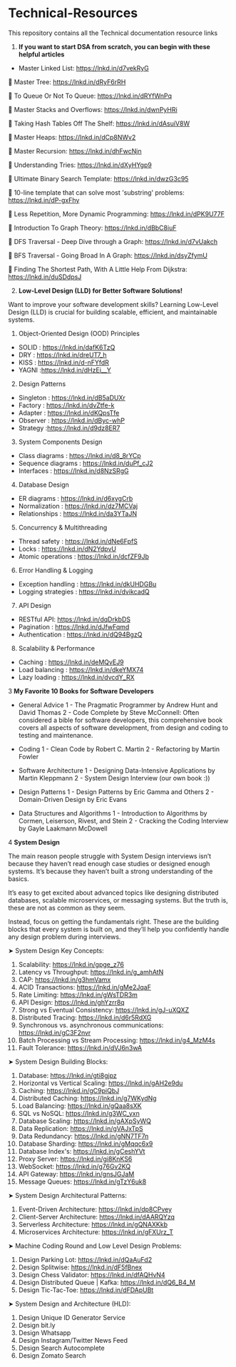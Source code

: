 # Technical-Resources
This repository contains all the Technical documentation resource links

1. <b> If you want to start DSA from scratch, you can begin with these helpful articles </b>

- Master Linked List: https://lnkd.in/d7vekRyG

🔹 Master Tree: https://lnkd.in/dRyF6rRH

🔹 To Queue Or Not To Queue: https://lnkd.in/dRYfWnPq

🔹 Master Stacks and Overflows: https://lnkd.in/dwnPyHRi

🔹 Taking Hash Tables Off The Shelf: https://lnkd.in/dAsuiV8W

🔹 Master Heaps: https://lnkd.in/dCp8NWv2

🔹 Master Recursion: https://lnkd.in/dhFwcNjn

🔹 Understanding Tries: https://lnkd.in/dXyHYgp9

🔹 Ultimate Binary Search Template: https://lnkd.in/dwzG3c95

🔹 10-line template that can solve most 'substring' problems: https://lnkd.in/dP-gxFhy

🔹 Less Repetition, More Dynamic Programming: https://lnkd.in/dPK9U77F

🔹 Introduction To Graph Theory: https://lnkd.in/dBbC8iuF

🔹 DFS Traversal - Deep Dive through a Graph: https://lnkd.in/d7vUakch

🔹 BFS Traversal - Going Broad In A Graph: https://lnkd.in/dsyZfymU

🔹 Finding The Shortest Path, With A Little Help From Dijkstra: https://lnkd.in/duSDdpsJ


2. <b> Low-Level Design (LLD) for Better Software Solutions! </b>

Want to improve your software development skills? 
Learning Low-Level Design (LLD) is crucial for building scalable, efficient, and maintainable systems.

1. Object-Oriented Design (OOD) Principles 
 - SOLID : https://lnkd.in/dafK6TzQ
 - DRY : https://lnkd.in/dreUT7_h
 - KISS : https://lnkd.in/d-nFYfdR
 - YAGNI :https://lnkd.in/dHzEi__Y

2. Design Patterns 
 - Singleton : https://lnkd.in/dB5aDUXr
 - Factory : https://lnkd.in/dvZtfe-k
 - Adapter : https://lnkd.in/dKQpsTfe
 - Observer : https://lnkd.in/dByc-whP 
 - Strategy :https://lnkd.in/d9dz8ER7 

3. System Components Design 
 - Class diagrams : https://lnkd.in/d8_8rYCp
 - Sequence diagrams : https://lnkd.in/duPf_cJ2
 - Interfaces : https://lnkd.in/d8NzSRgG 

4. Database Design 
 - ER diagrams : https://lnkd.in/d6xygCrb
 - Normalization : https://lnkd.in/dz7MCVaj
 - Relationships : https://lnkd.in/da3YTaJN

5. Concurrency & Multithreading 
 - Thread safety : https://lnkd.in/dNe6FpfS
 - Locks : https://lnkd.in/dN2YdpvU
 - Atomic operations : https://lnkd.in/dcfZF9Jb

6. Error Handling & Logging 
 - Exception handling : https://lnkd.in/dkUHDGBu 
 - Logging strategies : https://lnkd.in/dvikcadQ

7. API Design 
 - RESTful API: https://lnkd.in/dqDrkbDS
 - Pagination : https://lnkd.in/dJfwFqmd
 - Authentication : https://lnkd.in/dQ94BgzQ

8. Scalability & Performance 
 - Caching : https://lnkd.in/deMQvEJ9
 - Load balancing : https://lnkd.in/dkeYMX74
 - Lazy loading : https://lnkd.in/dvcdY_RX

3 <b> My Favorite 10 Books for Software Developers </b>
 
- General Advice 
1 - The Pragmatic Programmer by Andrew Hunt and David Thomas 
2 - Code Complete by Steve McConnell: Often considered a bible for software developers, this comprehensive book covers all aspects of software development, from design and coding to testing and maintenance. 
 
- Coding 
1 - Clean Code by Robert C. Martin 
2 - Refactoring by Martin Fowler 
 
- Software Architecture 
1 - Designing Data-Intensive Applications by Martin Kleppmann 
2 - System Design Interview (our own book :)) 
 
- Design Patterns 
1 - Design Patterns by Eric Gamma and Others 
2 - Domain-Driven Design by Eric Evans 
 
- Data Structures and Algorithms 
1 - Introduction to Algorithms by Cormen, Leiserson, Rivest, and Stein 
2 - Cracking the Coding Interview by Gayle Laakmann McDowell


 4 <b> System Design </b>

The main reason people struggle with System Design interviews isn’t because they haven’t read enough case studies or designed enough systems. It’s because they haven’t built a strong understanding of the basics.

It’s easy to get excited about advanced topics like designing distributed databases, scalable microservices, or messaging systems. But the truth is, these are not as common as they seem.

Instead, focus on getting the fundamentals right. These are the building blocks that every system is built on, and they’ll help you confidently handle any design problem during interviews.

➤ System Design Key Concepts: 

1. Scalability: https://lnkd.in/gpge_z76
2. Latency vs Throughput: https://lnkd.in/g_amhAtN
3. CAP: https://lnkd.in/g3hmVamx
4. ACID Transactions: https://lnkd.in/gMe2JqaF
5. Rate Limiting: https://lnkd.in/gWsTDR3m
6. API Design: https://lnkd.in/ghYzrr8q
7. Strong vs Eventual Consistency: https://lnkd.in/gJ-uXQXZ
8. Distributed Tracing: https://lnkd.in/d6r5RdXG
9. Synchronous vs. asynchronous communications: https://lnkd.in/gC3F2nvr
10. Batch Processing vs Stream Processing: https://lnkd.in/g4_MzM4s
11. Fault Tolerance: https://lnkd.in/dVJ6n3wA

➤ System Design Building Blocks:

1. Database: https://lnkd.in/gti8gjpz
2. Horizontal vs Vertical Scaling: https://lnkd.in/gAH2e9du
3. Caching: https://lnkd.in/gC9piQbJ
4. Distributed Caching: https://lnkd.in/g7WKydNg
5. Load Balancing: https://lnkd.in/gQaa8sXK
6. SQL vs NoSQL: https://lnkd.in/g3WC_yxn
7. Database Scaling: https://lnkd.in/gAXpSyWQ
8. Data Replication: https://lnkd.in/gVAJxTpS
9. Data Redundancy: https://lnkd.in/gNN7TF7n
10. Database Sharding: https://lnkd.in/gMqqc6x9
11. Database Index's: https://lnkd.in/gCeshYVt
12. Proxy Server: https://lnkd.in/gi8KnKS6
13. WebSocket: https://lnkd.in/g76Gv2KQ
14. API Gateway: https://lnkd.in/gnsJGJaM
15. Message Queues: https://lnkd.in/gTzY6uk8

➤ System Design Architectural Patterns:

1. Event-Driven Architecture: https://lnkd.in/dp8CPvey 
2. Client-Server Architecture: https://lnkd.in/dAARQYzq
3. Serverless Architecture: https://lnkd.in/gQNAXKkb
4. Microservices Architecture: https://lnkd.in/gFXUrz_T

➤ Machine Coding Round and Low Level Design Problems:

1. Design Parking Lot: https://lnkd.in/dQaAuFd2
2. Design Splitwise: https://lnkd.in/dF5fBnex
3. Design Chess Validator: https://lnkd.in/dfAQHvN4
4. Design Distributed Queue | Kafka: https://lnkd.in/dQ6_B4_M
5. Design Tic-Tac-Toe: https://lnkd.in/dFDApUBt

➤ System Design and Architecture (HLD):

1. Design Unique ID Generator Service
2. Design bit.ly
3. Design Whatsapp
4. Design Instagram/Twitter News Feed
5. Design Search Autocomplete
6. Design Zomato Search
